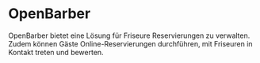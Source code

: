 # OpenBarber


OpenBarber bietet eine Lösung für Friseure Reservierungen zu verwalten. Zudem können Gäste Online-Reservierungen durchführen, mit Friseuren in Kontakt treten und bewerten. 
